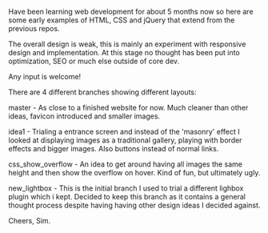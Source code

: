 Have been learning web development for about 5 months now so here are some 
early examples of HTML, CSS and jQuery that extend from the previous repos.

The overall design is weak, this is mainly an experiment with responsive design and implementation.
At this stage no thought has been put into optimization, SEO or much else outside of core dev. 

Any input is welcome!

There are 4 different branches showing different layouts:

master - As close to a finished website for now. Much cleaner than other ideas, favicon introduced
	and smaller images.

idea1 - Trialing a entrance screen and instead of the 'masonry' effect I looked at displaying images 
	as a traditional gallery, playing with border effects and bigger images. Also buttons instead
	of normal links.

css_show_overflow - An idea to get around having all images the same height and then show the overflow
		    on hover. Kind of fun, but ultimately ugly.

new_lightbox - This is the initial branch I used to trial a different lighbox plugin which i kept.
	       Decided to keep this branch as it contains a general thought process despite having
	       having other design ideas I decided against.

Cheers,
Sim.
	       





	
